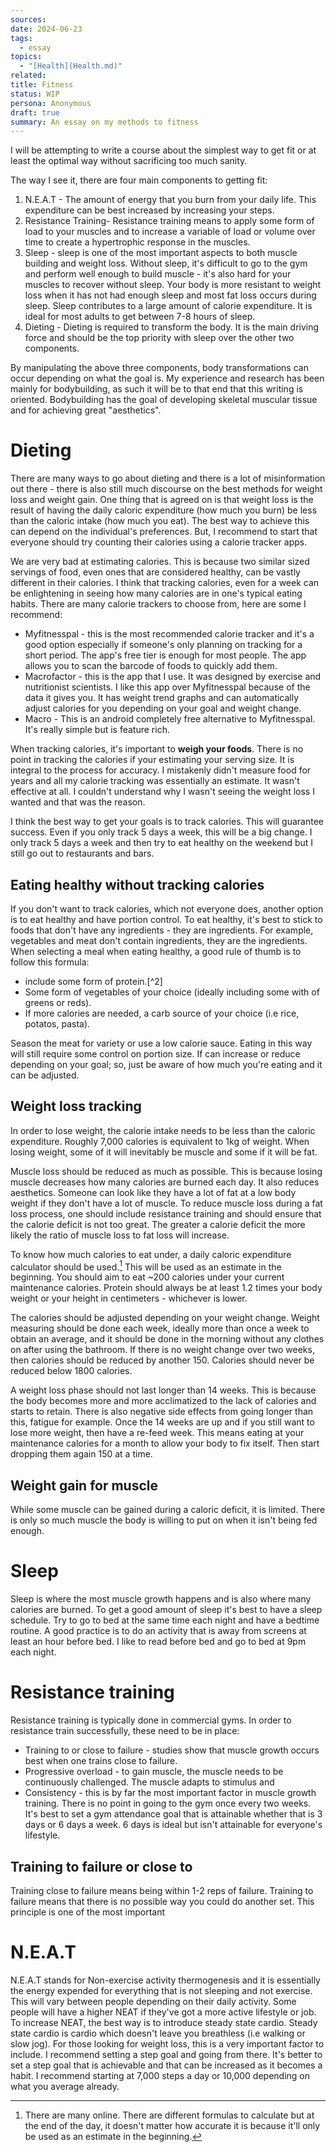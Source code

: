 ```yaml
---
sources: 
date: 2024-06-23
tags:
  - essay
topics:
  - "[Health](Health.md)"
related: 
title: Fitness
status: WIP
persona: Anonymous
draft: true
summary: An essay on my methods to fitness
---
```


I will be attempting to write a course about the simplest way to get fit or at least the optimal way without sacrificing too much sanity. 


The way I see it, there are four main components to getting fit:
1. N.E.A.T - The amount of energy that you burn from your daily life. This expenditure can be best increased by increasing your steps.
2. Resistance Training- Resistance training means to apply some form of load to your muscles and to increase a variable of load or volume over time to create a hypertrophic response in the muscles.
3. Sleep - sleep is one of the most important aspects to both muscle building and weight loss. Without sleep, it's difficult to go to the gym and perform well enough to build muscle - it's also hard for your muscles to recover without sleep. Your body is more resistant to weight loss when it has not had enough sleep and most fat loss occurs during sleep. Sleep contributes to a large amount of calorie expenditure. It is ideal for most adults to get between 7-8 hours of sleep.
4. Dieting - Dieting is required to transform the body. It is the main driving force and should be the top priority with sleep over the other two components. 

By manipulating the above three components, body transformations can occur depending on what the goal is. My experience and research has been mainly for bodybuilding, as such it will be to that end that this writing is oriented. Bodybuilding has the goal of developing skeletal muscular tissue and for achieving great "aesthetics".

# Dieting

There are many ways to go about dieting and there is a lot of misinformation out there - there is also still much discourse on the best methods for weight loss and weight gain. One thing that is agreed on is that weight loss is the result of having the daily caloric expenditure (how much you burn) be less than the caloric intake (how much you eat). The best way to achieve this can depend on the individual's preferences. But, I recommend to start that everyone should try counting their calories using a calorie tracker apps. 


We are very bad at estimating calories. This is because two similar sized servings of food, even ones that are considered healthy, can be vastly different in their calories. I think that tracking calories, even for a week can be enlightening in seeing how many calories are in one's typical eating habits. There are many calorie trackers to choose from, here are some I recommend:
- Myfitnesspal - this is the most recommended calorie tracker and it's a good option especially if someone's only planning on tracking for a short period. The app's free tier is enough for most people. The app allows you to scan the barcode of foods to quickly add them.
- Macrofactor - this is the app that I use. It was designed by exercise and nutritionist scientists. I like this app over Myfitnesspal because of the data it gives you. It has weight trend graphs and can automatically adjust calories for you depending on your goal and weight change.
- Macro - This is an android completely free alternative to Myfitnesspal. It's really simple but is feature rich.


When tracking calories, it's important to **weigh your foods**. There is no point in tracking the calories if your estimating your serving size. It is integral to the process for accuracy. I mistakenly didn't measure food for years and all my calorie tracking was essentially an estimate. It wasn't effective at all. I couldn't understand why I wasn't seeing the weight loss I wanted and that was the reason.


I think the best way to get your goals is to track calories. This will guarantee success. Even if you only track 5 days a week, this will be a big change. I only track 5 days a week and then try to eat healthy on the weekend but I still go out to restaurants and bars. 

## Eating healthy without tracking calories
If you don't want to track calories, which not everyone does, another option is to eat healthy and have portion control. To eat healthy, it's best to stick to foods that don't have any ingredients - they are ingredients. For example, vegetables and meat don't contain ingredients, they are the ingredients. When selecting a meal when eating healthy, a good rule of thumb is to follow this formula:
- include some form of protein.[^2]
- Some form of vegetables of your choice (ideally including some with of greens or reds).
- If more calories are needed, a carb source of your choice (i.e rice, potatos, pasta).

Season the meat for variety or use a low calorie sauce. Eating in this way will still require some control on portion size. If can increase or reduce depending on your goal; so, just be aware of how much you're eating and it can be adjusted.

## Weight loss tracking
In order to lose weight, the calorie intake needs to be less than the caloric expenditure. Roughly 7,000 calories is equivalent to 1kg of weight. When losing weight, some of it will inevitably be muscle and some if it will be fat. 


Muscle loss should be reduced as much as possible. This is because losing muscle decreases how many calories are burned each day. It also reduces aesthetics. Someone can look like they have a lot of fat at a low body weight if they don't have a lot of muscle. To reduce muscle loss during a fat loss process, one should include resistance training and should ensure that the calorie deficit is not too great. The greater a calorie deficit the more likely the ratio of muscle loss to fat loss will increase.


To know how much calories to eat under, a daily caloric expenditure calculator should be used.[^1] This will be used as an estimate in the beginning. You should aim to eat ~200 calories under your current maintenance calories. Protein should always be at least 1.2 times your body weight or your height in centimeters - whichever is lower.


The calories should be adjusted depending on your weight change. Weight measuring should be done each week, ideally more than once a week to obtain an average, and it should be done in the morning without any clothes on after using the bathroom. If there is no weight change over two weeks, then calories should be reduced by another 150. Calories should never be reduced below 1800 calories.


A weight loss phase should not last longer than 14 weeks. This is because the body becomes more and more acclimatized to the lack of calories and starts to retain. There is also negative side effects from going longer than this, fatigue for example. Once the 14 weeks are up and if you still want to lose more weight, then have a re-feed week. This means eating at your maintenance calories for a month to allow your body to fix itself. Then start dropping them again 150 at a time.

## Weight gain for muscle
While some muscle can be gained during a caloric deficit, it is limited. There is only so much muscle the body is willing to put on when it isn't being fed enough.

# Sleep
Sleep is where the most muscle growth happens and is also where many calories are burned. To get a good amount of sleep it's best to have a sleep schedule. Try to go to bed at the same time each night and have a bedtime routine. A good practice is to do an activity that is away from screens at least an hour before bed. I like to read before bed and go to bed at 9pm each night.

# Resistance training
Resistance training is typically done in commercial gyms. In order to resistance train successfully, these need to be in place:
- Training to or close to failure - studies show that muscle growth occurs best when one trains close to failure. 
- Progressive overload - to gain muscle, the muscle needs to be continuously challenged. The muscle adapts to stimulus and 
- Consistency - this is by far the most important factor in muscle growth training. There is no point in going to the gym once every two weeks. It's best to set a gym attendance goal that is attainable whether that is 3 days or 6 days a week. 6 days is ideal but isn't attainable for everyone's lifestyle.

## Training to failure or close to

Training close to failure means being within 1-2 reps of failure. Training to failure means that there is no possible way you could do another set. This principle is one of the most important 

# N.E.A.T
N.E.A.T stands for Non-exercise activity thermogenesis and it is essentially the energy expended for everything that is not sleeping and not exercise. This will vary between people depending on their daily activity. Some people will have a higher NEAT if they've got a more active lifestyle or job. To increase NEAT, the best way is to introduce steady state cardio. Steady state cardio is cardio which doesn't leave you breathless (i.e walking or slow jog). For those looking for weight loss, this is a very important factor to include. I recommend setting a step goal and going from there. It's better to set a step goal that is achievable and that can be increased as it becomes a habit. I recommend starting at 7,000 steps a day or 10,000 depending on what you average already. 

[^1]: There are many online. There are different formulas to calculate but at the end of the day, it doesn't matter how accurate it is because it'll only be used as an estimate in the beginning.